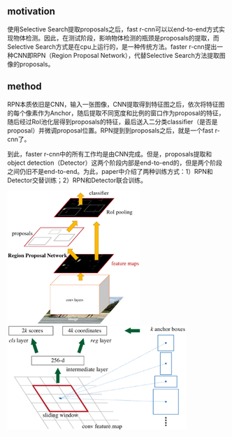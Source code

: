 ## motivation

使用Selective Search提取proposals之后，fast r-cnn可以以end-to-end方式实现物体检测。因此，在测试阶段，影响物体检测的瓶颈是proposals的提取，而Selective Search方式是在cpu上运行的，是一种传统方法。faster r-cnn提出一种CNN即RPN（Region Proposal Network），代替Selective Search方法提取图像的proposals。

## method

RPN本质依旧是CNN，输入一张图像，CNN提取得到特征图之后，依次将特征图的每个像素作为Anchor，随后提取不同宽度和比例的窗口作为proposal的特征，随后经过RoI池化层得到proposals的特征，最后送入二分类classifier（是否是proposal）并微调proposal位置。RPN提到到proposals之后，就是一个fast r-cnn了。

到此，faster r-cnn中的所有工作均是由CNN完成。但是，proposals提取和object detection（Detector）这两个阶段内部是end-to-end的，但是两个阶段之间仍旧不是end-to-end。为此，paper中介绍了两种训练方式：1）RPN和Detector交替训练；2）RPN和Detector联合训练。

<img src="../asserts/faster-r-cnn.png" style="zoom:30%;" />

<img src="../asserts/faster-r-cnn-anchors.png" style="zoom:40%;" />



